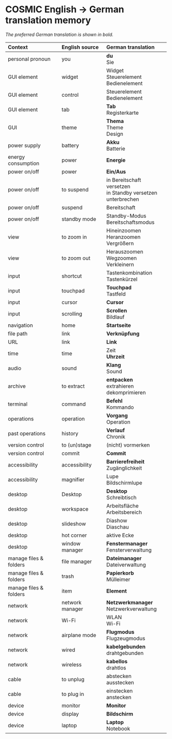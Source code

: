 # COSMIC English → German translation memory

_The preferred German translation is shown in bold._

| **Context**            | **English source** | **German translation**                                            |
|:-----------------------|:-------------------|:------------------------------------------------------------------|
| personal pronoun       | you                | **du**<br>Sie                                                     |
| GUI element            | widget             | Widget<br>Steuerelement<br>Bedienelement                          |
| GUI element            | control            | Steuerelement<br>Bedienelement                                    |
| GUI element            | tab                | **Tab**<br>Registerkarte                                          |
| GUI                    | theme              | **Thema**<br>Theme<br>Design                                      |
| power supply           | battery            | **Akku**<br>Batterie                                              |
| energy consumption     | power              | **Energie**                                                       |
| power on/off           | power              | **Ein/Aus**                                                       |
| power on/off           | to suspend         | in Bereitschaft versetzen<br>in Standby versetzen<br>unterbrechen |
| power on/off           | suspend            | Bereitschaft                                                      |
| power on/off           | standby mode       | Standby-Modus<br>Bereitschaftsmodus                               |
| view                   | to zoom in         | Hineinzoomen<br>Heranzoomen<br>Vergrößern                         |
| view                   | to zoom out        | Herauszoomen<br>Wegzoomen<br>Verkleinern                          |
| input                  | shortcut           | Tastenkombination<br>Tastenkürzel                                 |
| input                  | touchpad           | **Touchpad**<br>Tastfeld                                          |
| input                  | cursor             | **Cursor**                                                        |
| input                  | scrolling          | **Scrollen**<br>Bildlauf                                          |
| navigation             | home               | **Startseite**                                                    |
| file path              | link               | **Verknüpfung**                                                   |
| URL                    | link               | **Link**                                                          |
| time                   | time               | Zeit<br>**Uhrzeit**                                               |
| audio                  | sound              | **Klang**<br>Sound                                                |
| archive                | to extract         | **entpacken**<br>extrahieren<br>dekomprimieren                    |
| terminal               | command            | **Befehl**<br>Kommando                                            |
| operations             | operation          | **Vorgang**<br>Operation                                          |
| past operations        | history            | **Verlauf**<br>Chronik                                            |
| version control        | to (un)stage       | (nicht) vormerken                                                 |
| version control        | commit             | **Commit**                                                        |
| accessibility          | accessibility      | **Barrierefreiheit**<br>Zugänglichkeit                            |
| accessibility          | magnifier          | Lupe<br>Bildschirmlupe                                            |
| desktop                | Desktop            | **Desktop**<br>Schreibtisch                                       |
| desktop                | workspace          | Arbeitsfläche<br>Arbeitsbereich                                   |
| desktop                | slideshow          | Diashow<br>Diaschau                                               |
| desktop                | hot corner         | aktive Ecke                                                       |
| desktop                | window manager     | **Fenstermanager**<br>Fensterverwaltung                           |
| manage files & folders | file manager       | **Dateimanager**<br>Dateiverwaltung                               |
| manage files & folders | trash              | **Papierkorb**<br>Mülleimer                                       |
| manage files & folders | item               | **Element**                                                       |
| network                | network manager    | **Netzwerkmanager**<br>Netzwerkverwaltung                         |
| network                | Wi-Fi              | WLAN<br>Wi-Fi                                                     |
| network                | airplane mode      | **Flugmodus**<br>Flugzeugmodus                                    |
| network                | wired              | **kabelgebunden**<br>drahtgebunden                                |
| network                | wireless           | **kabellos**<br>drahtlos                                          |
| cable                  | to unplug          | abstecken<br>ausstecken                                           |
| cable                  | to plug in         | einstecken<br>anstecken                                           |
| device                 | monitor            | **Monitor**                                                       |
| device                 | display            | **Bildschirm**                                                    |
| device                 | laptop             | **Laptop**<br>Notebook                                            |

   

